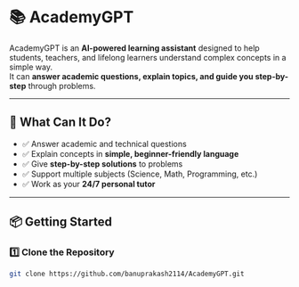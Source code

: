 # 📚 AcademyGPT

AcademyGPT is an **AI-powered learning assistant** designed to help students, teachers, and lifelong learners understand complex concepts in a simple way.  
It can **answer academic questions, explain topics, and guide you step-by-step** through problems.

---

## 🚀 What Can It Do?
- ✅ Answer academic and technical questions  
- ✅ Explain concepts in **simple, beginner-friendly language**  
- ✅ Give **step-by-step solutions** to problems  
- ✅ Support multiple subjects (Science, Math, Programming, etc.)  
- ✅ Work as your **24/7 personal tutor**  

---

## 📦 Getting Started

### 1️⃣ Clone the Repository
```bash
git clone https://github.com/banuprakash2114/AcademyGPT.git

